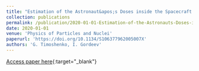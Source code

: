 ```yaml
---
title: "Estimation of the Astronaut&apos;s Doses inside the Spacecraft Habitable Module in Deep Space"
collection: publications
permalink: /publication/2020-01-01-Estimation-of-the-Astronauts-Doses-inside-the-Spacecraft-Habitable-Module-in-Deep-Space
date: 2020-01-01
venue: 'Physics of Particles and Nuclei'
paperurl: 'https://doi.org/10.1134/S106377962005007X'
authors: 'G. Timoshenko, I. Gordeev'
---
```

[Access paper here](https://doi.org/10.1134/S106377962005007X){:target="_blank"}
